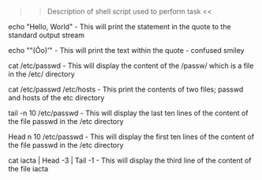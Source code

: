 >> Description of shell script used to perform task <<

echo "Hello, World" - This will print the statement in the quote to the standard output stream

echo "\"(Ôo)'" - This will print the text within the quote - confused smiley

cat /etc/passwd - This will display the content of the /passw/  which is a file in the /etc/ directory

cat /etc/passwd /etc/hosts - This print the contents of two files; passwd and hosts of the etc directory

tail -n 10 /etc/passwd - This will display the last ten lines of the content of the file passwd in the /etc directory

Head n 10 /etc/passwd - This will display the first ten lines of the content of the file passwd in the /etc directory

cat iacta | Head -3 | Tail -1 - This will display the third line of the content of the file iacta


